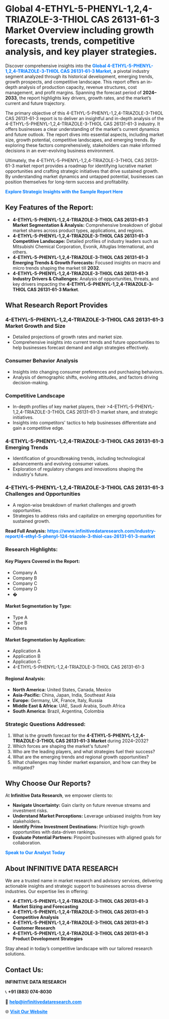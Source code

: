 <h1>Global 4-ETHYL-5-PHENYL-1,2,4-TRIAZOLE-3-THIOL CAS 26131-61-3 Market Overview including growth forecasts, trends, competitive analysis, and key player strategies.</h1>
<p>
Discover comprehensive insights into the 
<a href="https://www.infinitivedataresearch.com/industry-report/4-ethyl-5-phenyl-124-triazole-3-thiol-cas-26131-61-3-market" rel="dofollow" style="color: #007BFF; text-decoration: none;"><strong>Global 4-ETHYL-5-PHENYL-1,2,4-TRIAZOLE-3-THIOL CAS 26131-61-3 Market</strong></a>, a pivotal industry segment analyzed through its historical development, emerging trends, growth prospects, and competitive landscape. This report offers an in-depth analysis of production capacity, revenue structures, cost management, and profit margins. Spanning the forecast period of <strong>2024–2033</strong>, the report highlights key drivers, growth rates, and the market’s current and future trajectory.
</p>
<p>
The primary objective of this 4-ETHYL-5-PHENYL-1,2,4-TRIAZOLE-3-THIOL CAS 26131-61-3 report is to deliver an insightful and in-depth analysis of the 4-ETHYL-5-PHENYL-1,2,4-TRIAZOLE-3-THIOL CAS 26131-61-3 industry. It offers businesses a clear understanding of the market's current dynamics and future outlook. The report dives into essential aspects, including market size, growth potential, competitive landscapes, and emerging trends. By exploring these factors comprehensively, stakeholders can make informed decisions in an ever-evolving business environment.
</p>
<p>
Ultimately, the 4-ETHYL-5-PHENYL-1,2,4-TRIAZOLE-3-THIOL CAS 26131-61-3 market report provides a roadmap for identifying lucrative market opportunities and crafting strategic initiatives that drive sustained growth. By understanding market dynamics and untapped potential, businesses can position themselves for long-term success and profitability.
</p>
<p>
<a href="https://www.infinitivedataresearch.com/request-sample/reportId=110137" style="color: #007BFF; text-decoration: none;"><strong>Explore Strategic Insights with the Sample Report Here</strong></a>
</p>

<h2>Key Features of the Report:</h2>
<ul>
<li><strong>4-ETHYL-5-PHENYL-1,2,4-TRIAZOLE-3-THIOL CAS 26131-61-3 Market Segmentation & Analysis:</strong> Comprehensive breakdown of global market shares across product types, applications, and regions.</li>
<li><strong>4-ETHYL-5-PHENYL-1,2,4-TRIAZOLE-3-THIOL CAS 26131-61-3 Competitive Landscape:</strong> Detailed profiles of industry leaders such as Mitsubishi Chemical Corporation, Evonik, Altuglas International, and others.</li>
<li><strong>4-ETHYL-5-PHENYL-1,2,4-TRIAZOLE-3-THIOL CAS 26131-61-3 Emerging Trends & Growth Forecasts:</strong> Focused insights on macro and micro trends shaping the market till <strong>2032</strong>.</li>
<li><strong>4-ETHYL-5-PHENYL-1,2,4-TRIAZOLE-3-THIOL CAS 26131-61-3 Industry Drivers & Challenges:</strong> Analysis of opportunities, threats, and key drivers impacting the <strong>4-ETHYL-5-PHENYL-1,2,4-TRIAZOLE-3-THIOL CAS 26131-61-3 Market</strong>.</li>
</ul>

<h2>What Research Report Provides</h2>
<h3>4-ETHYL-5-PHENYL-1,2,4-TRIAZOLE-3-THIOL CAS 26131-61-3 Market Growth and Size</h3>
<ul>
<li>Detailed projections of growth rates and market size.</li>
<li>Comprehensive insights into current trends and future opportunities to help businesses forecast demand and align strategies effectively.</li>
</ul>

<h3>Consumer Behavior Analysis</h3>
<ul>
<li>Insights into changing consumer preferences and purchasing behaviors.</li>
<li>Analysis of demographic shifts, evolving attitudes, and factors driving decision-making.</li>
</ul>

<h3>Competitive Landscape</h3>
<ul>
<li>In-depth profiles of key market players, their >4-ETHYL-5-PHENYL-1,2,4-TRIAZOLE-3-THIOL CAS 26131-61-3 market share, and strategic initiatives.</li>
<li>Insights into competitors' tactics to help businesses differentiate and gain a competitive edge.</li>
</ul>

<h3>4-ETHYL-5-PHENYL-1,2,4-TRIAZOLE-3-THIOL CAS 26131-61-3 Emerging Trends</h3>
<ul>
<li>Identification of groundbreaking trends, including technological advancements and evolving consumer values.</li>
<li>Exploration of regulatory changes and innovations shaping the industry's future.</li>
</ul>

<h3>4-ETHYL-5-PHENYL-1,2,4-TRIAZOLE-3-THIOL CAS 26131-61-3 Challenges and Opportunities</h3>
<ul>
<li>A region-wise breakdown of market challenges and growth opportunities.</li>
<li>Strategies to address risks and capitalize on emerging opportunities for sustained growth.</li>
</ul>
<p><strong>Read Full Analysis:</strong> <a href="https://www.infinitivedataresearch.com/industry-report/4-ethyl-5-phenyl-124-triazole-3-thiol-cas-26131-61-3-market" rel="dofollow" style="color: #007BFF; text-decoration: none;"><strong>https://www.infinitivedataresearch.com/industry-report/4-ethyl-5-phenyl-124-triazole-3-thiol-cas-26131-61-3-market</strong></a></p>
<h3>Research Highlights:</h3>
<h4>Key Players Covered in the Report:</h4>
<ul><li>Company A</li><li>Company B</li><li>Company C</li><li>Company D</li><li>�</li></ul>
<h4>Market Segmentation by Type:</h4>
<ul><li>Type A</li><li>Type B</li><li>Others</li></ul>
<h4>Market Segmentation by Application:</h4>
<ul><li>Application A</li><li>Application B</li><li>Application C</li><li>4-ETHYL-5-PHENYL-1,2,4-TRIAZOLE-3-THIOL CAS 26131-61-3</li></ul>

<h4>Regional Analysis:</h4>
<ul>
<li><strong>North America:</strong> United States, Canada, Mexico</li>
<li><strong>Asia-Pacific:</strong> China, Japan, India, Southeast Asia</li>
<li><strong>Europe:</strong> Germany, UK, France, Italy, Russia</li>
<li><strong>Middle East & Africa:</strong> UAE, Saudi Arabia, South Africa</li>
<li><strong>South America:</strong> Brazil, Argentina, Colombia</li>
</ul>

<h3>Strategic Questions Addressed:</h3>
<ol>
<li>What is the growth forecast for the <strong>4-ETHYL-5-PHENYL-1,2,4-TRIAZOLE-3-THIOL CAS 26131-61-3 Market</strong> during 2024–2032?</li>
<li>Which forces are shaping the market's future?</li>
<li>Who are the leading players, and what strategies fuel their success?</li>
<li>What are the emerging trends and regional growth opportunities?</li>
<li>What challenges may hinder market expansion, and how can they be mitigated?</li>
</ol>

<h2>Why Choose Our Reports?</h2>
<p>At <strong>Infinitive Data Research</strong>, we empower clients to:</p>
<ul>
<li><strong>Navigate Uncertainty:</strong> Gain clarity on future revenue streams and investment risks.</li>
<li><strong>Understand Market Perceptions:</strong> Leverage unbiased insights from key stakeholders.</li>
<li><strong>Identify Prime Investment Destinations:</strong> Prioritize high-growth opportunities with data-driven rankings.</li>
<li><strong>Evaluate Potential Partners:</strong> Pinpoint businesses with aligned goals for collaboration.</li>
</ul>
<p><a href="https://www.infinitivedataresearch.com/industry-report/4-ethyl-5-phenyl-124-triazole-3-thiol-cas-26131-61-3-market" rel="dofollow" style="color: #007BFF; text-decoration: none;"><strong>Speak to Our Analyst Today</strong></a></p>

<h2>About INFINITIVE DATA RESEARCH</h2>
<p>We are a trusted name in market research and advisory services, delivering actionable insights and strategic support to businesses across diverse industries. Our expertise lies in offering:</p>
<ul>
<li><strong>4-ETHYL-5-PHENYL-1,2,4-TRIAZOLE-3-THIOL CAS 26131-61-3 Market Sizing and Forecasting</strong></li>
<li><strong>4-ETHYL-5-PHENYL-1,2,4-TRIAZOLE-3-THIOL CAS 26131-61-3 Competitive Analysis</strong></li>
<li><strong>4-ETHYL-5-PHENYL-1,2,4-TRIAZOLE-3-THIOL CAS 26131-61-3 Customer Research</strong></li>
<li><strong>4-ETHYL-5-PHENYL-1,2,4-TRIAZOLE-3-THIOL CAS 26131-61-3 Product Development Strategies</strong></li>
</ul>
<p>Stay ahead in today’s competitive landscape with our tailored research solutions.</p>

<h2>Contact Us:</h2>
<p><strong>INFINITIVE DATA RESEARCH</strong></p>
<p>📞 <strong>+91 (883) 074-8030</strong></p>
<p>📧 <strong><a href="mailto:help@infinitivedataresearch.com" style="color: #007BFF;">help@infinitivedataresearch.com</a></strong></p>
<p>🌐 <strong><a href="https://www.infinitivedataresearch.com" rel="dofollow" style="color: #007BFF;">Visit Our Website</a></strong></p>